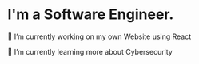 # I'm a Software Engineer.
🔭 I’m currently working on my own Website using React 

🌱 I’m currently learning more about Cybersecurity
